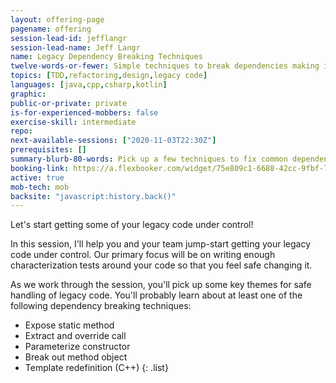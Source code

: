 ```yaml
---
layout: offering-page
pagename: offering
session-lead-id: jefflangr
session-lead-name: Jeff Langr
name: Legacy Dependency Breaking Techniques
twelve-words-or-fewer: Simple techniques to break dependencies making it hard to test
topics: [TDD,refactoring,design,legacy code]
languages: [java,cpp,csharp,kotlin]
graphic:
public-or-private: private
is-for-experienced-mobbers: false
exercise-skill: intermediate
repo: 
next-available-sessions: ["2020-11-03T22:30Z"]
prerequisites: []
summary-blurb-80-words: Pick up a few techniques to fix common dependency challenges in your code, things that make it seem impossible to write unit tests.
booking-link: https://a.flexbooker.com/widget/75e809c1-6688-42cc-9fbf-77b001c15991?serviceIds=39115
active: true
mob-tech: mob
backsite: "javascript:history.back()"
---
```

Let's start getting some of your legacy code under control!

In this session, I'll help you and your team jump-start getting your legacy code under control. Our primary focus will be on writing enough characterization tests around your code so that you feel safe changing it.

As we work through the session, you'll pick up some key themes for safe handling of legacy code. You'll probably learn about at least one of the following dependency breaking techniques:

* Expose static method
* Extract and override call
* Parameterize constructor
* Break out method object
* Template redefinition (C++) 
{: .list}